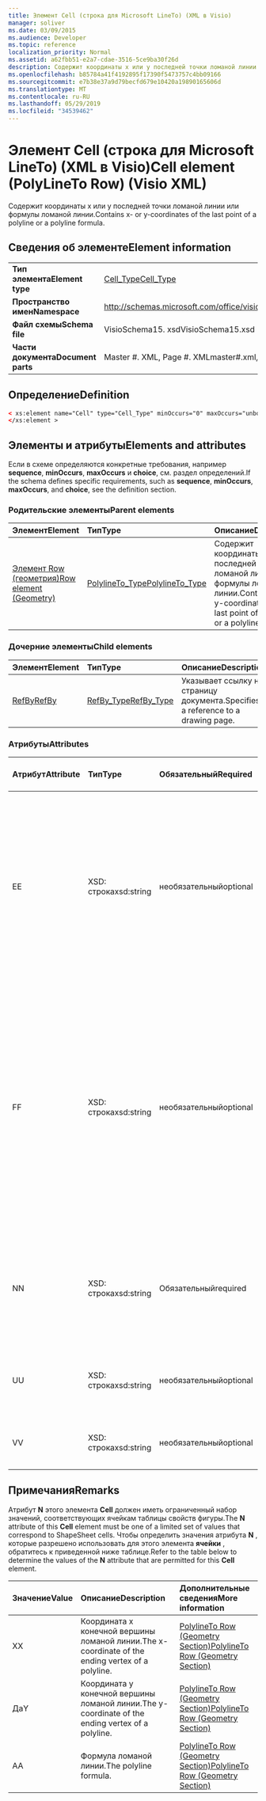 ```yaml
---
title: Элемент Cell (строка для Microsoft LineTo) (XML в Visio)
manager: soliver
ms.date: 03/09/2015
ms.audience: Developer
ms.topic: reference
localization_priority: Normal
ms.assetid: a62fbb51-e2a7-cdae-3516-5ce9ba30f26d
description: Содержит координаты x или y последней точки ломаной линии или формулы ломаной линии.
ms.openlocfilehash: b85784a41f4192895f17390f5473757c4bb09166
ms.sourcegitcommit: e7b38e37a9d79becfd679e10420a19890165606d
ms.translationtype: MT
ms.contentlocale: ru-RU
ms.lasthandoff: 05/29/2019
ms.locfileid: "34539462"
---
```

# <a name="cell-element-polylineto-row-visio-xml"></a><span data-ttu-id="5cc7d-103">Элемент Cell (строка для Microsoft LineTo) (XML в Visio)</span><span class="sxs-lookup"><span data-stu-id="5cc7d-103">Cell element (PolyLineTo Row) (Visio XML)</span></span>

<span data-ttu-id="5cc7d-104">Содержит координаты x или y последней точки ломаной линии или формулы ломаной линии.</span><span class="sxs-lookup"><span data-stu-id="5cc7d-104">Contains x- or y-coordinates of the last point of a polyline or a polyline formula.</span></span>
  
## <a name="element-information"></a><span data-ttu-id="5cc7d-105">Сведения об элементе</span><span class="sxs-lookup"><span data-stu-id="5cc7d-105">Element information</span></span>

|||
|:-----|:-----|
|<span data-ttu-id="5cc7d-106">**Тип элемента**</span><span class="sxs-lookup"><span data-stu-id="5cc7d-106">**Element type**</span></span> <br/> |[<span data-ttu-id="5cc7d-107">Cell_Type</span><span class="sxs-lookup"><span data-stu-id="5cc7d-107">Cell_Type</span></span>](cell_type-complextypevisio-xml.md) <br/> |
|<span data-ttu-id="5cc7d-108">**Пространство имен**</span><span class="sxs-lookup"><span data-stu-id="5cc7d-108">**Namespace**</span></span> <br/> |http://schemas.microsoft.com/office/visio/2012/main  <br/> |
|<span data-ttu-id="5cc7d-109">**Файл схемы**</span><span class="sxs-lookup"><span data-stu-id="5cc7d-109">**Schema file**</span></span> <br/> |<span data-ttu-id="5cc7d-110">VisioSchema15. xsd</span><span class="sxs-lookup"><span data-stu-id="5cc7d-110">VisioSchema15.xsd</span></span>  <br/> |
|<span data-ttu-id="5cc7d-111">**Части документа**</span><span class="sxs-lookup"><span data-stu-id="5cc7d-111">**Document parts**</span></span> <br/> |<span data-ttu-id="5cc7d-112">Master #. XML, Page #. XML</span><span class="sxs-lookup"><span data-stu-id="5cc7d-112">master#.xml, page#.xml</span></span>  <br/> |
   
## <a name="definition"></a><span data-ttu-id="5cc7d-113">Определение</span><span class="sxs-lookup"><span data-stu-id="5cc7d-113">Definition</span></span>

```XML
< xs:element name="Cell" type="Cell_Type" minOccurs="0" maxOccurs="unbounded" >
</xs:element >
```

## <a name="elements-and-attributes"></a><span data-ttu-id="5cc7d-114">Элементы и атрибуты</span><span class="sxs-lookup"><span data-stu-id="5cc7d-114">Elements and attributes</span></span>

<span data-ttu-id="5cc7d-115">Если в схеме определяются конкретные требования, например **sequence**, **minOccurs**, **maxOccurs** и **choice**, см. раздел определений.</span><span class="sxs-lookup"><span data-stu-id="5cc7d-115">If the schema defines specific requirements, such as **sequence**, **minOccurs**, **maxOccurs**, and **choice**, see the definition section.</span></span> 
  
### <a name="parent-elements"></a><span data-ttu-id="5cc7d-116">Родительские элементы</span><span class="sxs-lookup"><span data-stu-id="5cc7d-116">Parent elements</span></span>

|<span data-ttu-id="5cc7d-117">**Элемент**</span><span class="sxs-lookup"><span data-stu-id="5cc7d-117">**Element**</span></span>|<span data-ttu-id="5cc7d-118">**Тип**</span><span class="sxs-lookup"><span data-stu-id="5cc7d-118">**Type**</span></span>|<span data-ttu-id="5cc7d-119">**Описание**</span><span class="sxs-lookup"><span data-stu-id="5cc7d-119">**Description**</span></span>|
|:-----|:-----|:-----|
|[<span data-ttu-id="5cc7d-120">Элемент Row (геометрия)</span><span class="sxs-lookup"><span data-stu-id="5cc7d-120">Row element (Geometry)</span></span>](row-element-geometry-sectionvisio-xml.md) <br/> |[<span data-ttu-id="5cc7d-121">PolylineTo_Type</span><span class="sxs-lookup"><span data-stu-id="5cc7d-121">PolylineTo_Type</span></span>](polylineto_type-complextypevisio-xml.md) <br/> |<span data-ttu-id="5cc7d-122">Содержит координаты x или y последней точки ломаной линии или формулы ломаной линии.</span><span class="sxs-lookup"><span data-stu-id="5cc7d-122">Contains x- or y-coordinates of the last point of a polyline or a polyline formula.</span></span>  <br/> |
   
### <a name="child-elements"></a><span data-ttu-id="5cc7d-123">Дочерние элементы</span><span class="sxs-lookup"><span data-stu-id="5cc7d-123">Child elements</span></span>

|<span data-ttu-id="5cc7d-124">**Элемент**</span><span class="sxs-lookup"><span data-stu-id="5cc7d-124">**Element**</span></span>|<span data-ttu-id="5cc7d-125">**Тип**</span><span class="sxs-lookup"><span data-stu-id="5cc7d-125">**Type**</span></span>|<span data-ttu-id="5cc7d-126">**Описание**</span><span class="sxs-lookup"><span data-stu-id="5cc7d-126">**Description**</span></span>|
|:-----|:-----|:-----|
|[<span data-ttu-id="5cc7d-127">RefBy</span><span class="sxs-lookup"><span data-stu-id="5cc7d-127">RefBy</span></span>](refby-element-cell_type-complextypevisio-xml.md) <br/> |[<span data-ttu-id="5cc7d-128">RefBy_Type</span><span class="sxs-lookup"><span data-stu-id="5cc7d-128">RefBy_Type</span></span>](refby_type-complextypevisio-xml.md) <br/> |<span data-ttu-id="5cc7d-129">Указывает ссылку на страницу документа.</span><span class="sxs-lookup"><span data-stu-id="5cc7d-129">Specifies a reference to a drawing page.</span></span>  <br/> |
   
### <a name="attributes"></a><span data-ttu-id="5cc7d-130">Атрибуты</span><span class="sxs-lookup"><span data-stu-id="5cc7d-130">Attributes</span></span>

|<span data-ttu-id="5cc7d-131">**Атрибут**</span><span class="sxs-lookup"><span data-stu-id="5cc7d-131">**Attribute**</span></span>|<span data-ttu-id="5cc7d-132">**Тип**</span><span class="sxs-lookup"><span data-stu-id="5cc7d-132">**Type**</span></span>|<span data-ttu-id="5cc7d-133">**Обязательный**</span><span class="sxs-lookup"><span data-stu-id="5cc7d-133">**Required**</span></span>|<span data-ttu-id="5cc7d-134">**Описание**</span><span class="sxs-lookup"><span data-stu-id="5cc7d-134">**Description**</span></span>|<span data-ttu-id="5cc7d-135">**Возможные значения**</span><span class="sxs-lookup"><span data-stu-id="5cc7d-135">**Possible values**</span></span>|
|:-----|:-----|:-----|:-----|:-----|
|<span data-ttu-id="5cc7d-136">E</span><span class="sxs-lookup"><span data-stu-id="5cc7d-136">E</span></span>  <br/> |<span data-ttu-id="5cc7d-137">XSD: строка</span><span class="sxs-lookup"><span data-stu-id="5cc7d-137">xsd:string</span></span>  <br/> |<span data-ttu-id="5cc7d-138">необязательный</span><span class="sxs-lookup"><span data-stu-id="5cc7d-138">optional</span></span>  <br/> |<span data-ttu-id="5cc7d-139">Указывает, что формула возвращает ошибку.</span><span class="sxs-lookup"><span data-stu-id="5cc7d-139">Indicates that the formula evaluates to an error.</span></span> <span data-ttu-id="5cc7d-140">Значение **E** — это текущее значение (строка сообщения об ошибке); значение атрибута **V** — это Последнее допустимое значение.</span><span class="sxs-lookup"><span data-stu-id="5cc7d-140">The value of **E** is the current value (an error message string); the value of the **V** attribute is the last valid value.</span></span>  <br/> |<span data-ttu-id="5cc7d-141">Строка сообщения об ошибке.</span><span class="sxs-lookup"><span data-stu-id="5cc7d-141">An error message string.</span></span>  <br/> |
|<span data-ttu-id="5cc7d-142">F</span><span class="sxs-lookup"><span data-stu-id="5cc7d-142">F</span></span>  <br/> |<span data-ttu-id="5cc7d-143">XSD: строка</span><span class="sxs-lookup"><span data-stu-id="5cc7d-143">xsd:string</span></span>  <br/> |<span data-ttu-id="5cc7d-144">необязательный</span><span class="sxs-lookup"><span data-stu-id="5cc7d-144">optional</span></span>  <br/> | <span data-ttu-id="5cc7d-145">Представляет формулу элемента.</span><span class="sxs-lookup"><span data-stu-id="5cc7d-145">Represents the element's formula.</span></span> <span data-ttu-id="5cc7d-146">Этот атрибут может содержать одну из следующих строк:</span><span class="sxs-lookup"><span data-stu-id="5cc7d-146">This attribute can contain one of the following strings:</span></span>  <br/>  <span data-ttu-id="5cc7d-147">' (формула) ', если формула существует локально</span><span class="sxs-lookup"><span data-stu-id="5cc7d-147">'(some formula)' if the formula exists locally</span></span>  <br/>  <span data-ttu-id="5cc7d-148">`No Formula`Если формула локально удалена или заблокирована</span><span class="sxs-lookup"><span data-stu-id="5cc7d-148">`No Formula` if the formula is locally deleted or blocked</span></span>  <br/>  <span data-ttu-id="5cc7d-149">`Inh`, если формула наследуется.</span><span class="sxs-lookup"><span data-stu-id="5cc7d-149">`Inh` if the formula is inherited.</span></span>  <br/> |<span data-ttu-id="5cc7d-150">Формула.</span><span class="sxs-lookup"><span data-stu-id="5cc7d-150">A formula.</span></span>  <br/> |
|<span data-ttu-id="5cc7d-151">N</span><span class="sxs-lookup"><span data-stu-id="5cc7d-151">N</span></span>  <br/> |<span data-ttu-id="5cc7d-152">XSD: строка</span><span class="sxs-lookup"><span data-stu-id="5cc7d-152">xsd:string</span></span>  <br/> |<span data-ttu-id="5cc7d-153">Обязательный</span><span class="sxs-lookup"><span data-stu-id="5cc7d-153">required</span></span>  <br/> |<span data-ttu-id="5cc7d-154">Представляет имя ячейки таблицы свойств фигуры.</span><span class="sxs-lookup"><span data-stu-id="5cc7d-154">Represents the name of the ShapeSheet cell.</span></span>  <br/> |<span data-ttu-id="5cc7d-155">Имя ячейки таблицы свойств фигуры.</span><span class="sxs-lookup"><span data-stu-id="5cc7d-155">The name of the ShapeSheet cell.</span></span>  <br/> <span data-ttu-id="5cc7d-156">Ознакомьтесь с разделом "Примечания" ниже.</span><span class="sxs-lookup"><span data-stu-id="5cc7d-156">See the Remarks section below.</span></span>  <br/> |
|<span data-ttu-id="5cc7d-157">U</span><span class="sxs-lookup"><span data-stu-id="5cc7d-157">U</span></span>  <br/> |<span data-ttu-id="5cc7d-158">XSD: строка</span><span class="sxs-lookup"><span data-stu-id="5cc7d-158">xsd:string</span></span>  <br/> |<span data-ttu-id="5cc7d-159">необязательный</span><span class="sxs-lookup"><span data-stu-id="5cc7d-159">optional</span></span>  <br/> |<span data-ttu-id="5cc7d-160">Представляет единицу измерения. значение по умолчанию — DL.</span><span class="sxs-lookup"><span data-stu-id="5cc7d-160">Represents a unit of measure The default is DL.</span></span>  <br/> |<span data-ttu-id="5cc7d-161">Единицы ячейки.</span><span class="sxs-lookup"><span data-stu-id="5cc7d-161">The units of the cell.</span></span>  <br/> |
|<span data-ttu-id="5cc7d-162">V</span><span class="sxs-lookup"><span data-stu-id="5cc7d-162">V</span></span>  <br/> |<span data-ttu-id="5cc7d-163">XSD: строка</span><span class="sxs-lookup"><span data-stu-id="5cc7d-163">xsd:string</span></span>  <br/> |<span data-ttu-id="5cc7d-164">необязательный</span><span class="sxs-lookup"><span data-stu-id="5cc7d-164">optional</span></span>  <br/> |<span data-ttu-id="5cc7d-165">Представляет значение ячейки.</span><span class="sxs-lookup"><span data-stu-id="5cc7d-165">Represents the value of the cell.</span></span>  <br/> |<span data-ttu-id="5cc7d-166">Значение ячейки таблицы свойств фигуры.</span><span class="sxs-lookup"><span data-stu-id="5cc7d-166">The value of the ShapeSheet cell.</span></span>  <br/> |
   
## <a name="remarks"></a><span data-ttu-id="5cc7d-167">Примечания</span><span class="sxs-lookup"><span data-stu-id="5cc7d-167">Remarks</span></span>

<span data-ttu-id="5cc7d-168">Атрибут **N** этого элемента **Cell** должен иметь ограниченный набор значений, соответствующих ячейкам таблицы свойств фигуры.</span><span class="sxs-lookup"><span data-stu-id="5cc7d-168">The **N** attribute of this **Cell** element must be one of a limited set of values that correspond to ShapeSheet cells.</span></span> <span data-ttu-id="5cc7d-169">Чтобы определить значения атрибута **N** , которые разрешено использовать для этого элемента **ячейки** , обратитесь к приведенной ниже таблице.</span><span class="sxs-lookup"><span data-stu-id="5cc7d-169">Refer to the table below to determine the values of the **N** attribute that are permitted for this **Cell** element.</span></span> 
  
|<span data-ttu-id="5cc7d-170">**Значение**</span><span class="sxs-lookup"><span data-stu-id="5cc7d-170">**Value**</span></span>|<span data-ttu-id="5cc7d-171">**Описание**</span><span class="sxs-lookup"><span data-stu-id="5cc7d-171">**Description**</span></span>|<span data-ttu-id="5cc7d-172">**Дополнительные сведения**</span><span class="sxs-lookup"><span data-stu-id="5cc7d-172">**More information**</span></span>|
|:-----|:-----|:-----|
|<span data-ttu-id="5cc7d-173">X</span><span class="sxs-lookup"><span data-stu-id="5cc7d-173">X</span></span>  <br/> |<span data-ttu-id="5cc7d-174">Координата x конечной вершины ломаной линии.</span><span class="sxs-lookup"><span data-stu-id="5cc7d-174">The x-coordinate of the ending vertex of a polyline.</span></span>  <br/> |[<span data-ttu-id="5cc7d-175">PolylineTo Row (Geometry Section)</span><span class="sxs-lookup"><span data-stu-id="5cc7d-175">PolylineTo Row (Geometry Section)</span></span>](polylineto-row-geometry-section.md) <br/> |
|<span data-ttu-id="5cc7d-176">Да</span><span class="sxs-lookup"><span data-stu-id="5cc7d-176">Y</span></span>  <br/> |<span data-ttu-id="5cc7d-177">Координата y конечной вершины ломаной линии.</span><span class="sxs-lookup"><span data-stu-id="5cc7d-177">The y-coordinate of the ending vertex of a polyline.</span></span>  <br/> |[<span data-ttu-id="5cc7d-178">PolylineTo Row (Geometry Section)</span><span class="sxs-lookup"><span data-stu-id="5cc7d-178">PolylineTo Row (Geometry Section)</span></span>](polylineto-row-geometry-section.md) <br/> |
|<span data-ttu-id="5cc7d-179">A</span><span class="sxs-lookup"><span data-stu-id="5cc7d-179">A</span></span>  <br/> |<span data-ttu-id="5cc7d-180">Формула ломаной линии.</span><span class="sxs-lookup"><span data-stu-id="5cc7d-180">The polyline formula.</span></span>  <br/> |[<span data-ttu-id="5cc7d-181">PolylineTo Row (Geometry Section)</span><span class="sxs-lookup"><span data-stu-id="5cc7d-181">PolylineTo Row (Geometry Section)</span></span>](polylineto-row-geometry-section.md) <br/> |
   

